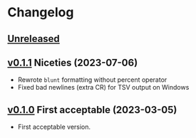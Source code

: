 # Changelog


## [Unreleased]


## [v0.1.1] Niceties (2023-07-06)

- Rewrote `blunt` formatting without percent operator
- Fixed bad newlines (extra CR) for TSV output on Windows


## [v0.1.0] First acceptable (2023-03-05)

- First acceptable version.


[Unreleased]: https://github.com/yawnoc/big-two-scorer/compare/v0.1.1...HEAD
[v0.1.1]: https://github.com/yawnoc/big-two-scorer/compare/v0.1.0...v0.1.1
[v0.1.0]: https://github.com/yawnoc/big-two-scorer/releases/tag/v0.1.0
